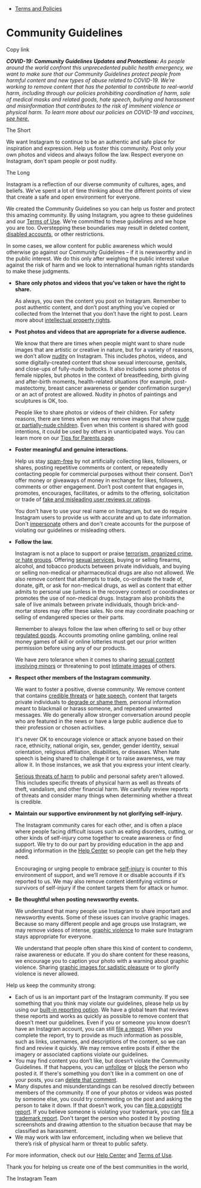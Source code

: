 *   [Terms and Policies](https://help.instagram.com/1417489251945243/?helpref=breadcrumb)

Community Guidelines
====================

Copy link

_**COVID-19: Community Guidelines Updates and Protections:** As people around the world confront this unprecedented public health emergency, we want to make sure that our Community Guidelines protect people from harmful content and new types of abuse related to COVID-19. We’re working to remove content that has the potential to contribute to real-world harm, including through our policies prohibiting coordination of harm, sale of medical masks and related goods, hate speech, bullying and harassment and misinformation that contributes to the risk of imminent violence or physical harm. To learn more about our policies on COVID-19 and vaccines, [see here.](https://help.instagram.com/697825587576762?helpref=faq_content)_

The Short

We want Instagram to continue to be an authentic and safe place for inspiration and expression. Help us foster this community. Post only your own photos and videos and always follow the law. Respect everyone on Instagram, don’t spam people or post nudity.

The Long

Instagram is a reflection of our diverse community of cultures, ages, and beliefs. We’ve spent a lot of time thinking about the different points of view that create a safe and open environment for everyone.

We created the Community Guidelines so you can help us foster and protect this amazing community. By using Instagram, you agree to these guidelines and our [Terms of Use](https://www.instagram.com/legal/terms). We’re committed to these guidelines and we hope you are too. Overstepping these boundaries may result in deleted content, [disabled accounts](https://help.instagram.com/366993040048856?helpref=faq_content), or other restrictions.

In some cases, we allow content for public awareness which would otherwise go against our Community Guidelines – if it is newsworthy and in the public interest. We do this only after weighing the public interest value against the risk of harm and we look to international human rights standards to make these judgments.

*   **Share only photos and videos that you’ve taken or have the right to share.**
    
    As always, you own the content you post on Instagram. Remember to post authentic content, and don’t post anything you’ve copied or collected from the Internet that you don’t have the right to post. Learn more about [intellectual property rights](https://help.instagram.com/126382350847838?helpref=faq_content).
    
*   **Post photos and videos that are appropriate for a diverse audience.**
    
    We know that there are times when people might want to share nude images that are artistic or creative in nature, but for a variety of reasons, we don’t allow [nudity](https://l.instagram.com/?u=https%3A%2F%2Fwww.facebook.com%2Fcommunitystandards%2Fadult_nudity_sexual_activity&e=AT30okzclhtW-ktkslaIiGGlRxGlcpxpcflKOvUelC5zmLbjbVGL4Nb0ZKV7ejuss2rAGa6-sehEhSQb9dxvRNxfqZ1lSob-vEMHsomEsNQKWLDZ-NMmzsdJFK3yGNPhqAEK9WPM4_1gjzjKuG889A) on Instagram. This includes photos, videos, and some digitally-created content that show sexual intercourse, genitals, and close-ups of fully-nude buttocks. It also includes some photos of female nipples, but photos in the context of breastfeeding, birth giving and after-birth moments, health-related situations (for example, post-mastectomy, breast cancer awareness or gender confirmation surgery) or an act of protest are allowed. Nudity in photos of paintings and sculptures is OK, too.
    
    People like to share photos or videos of their children. For safety reasons, there are times when we may remove images that show [nude or partially-nude children](https://l.instagram.com/?u=https%3A%2F%2Fwww.facebook.com%2Fcommunitystandards%2Fchild_nudity_sexual_exploitation&e=AT30okzclhtW-ktkslaIiGGlRxGlcpxpcflKOvUelC5zmLbjbVGL4Nb0ZKV7ejuss2rAGa6-sehEhSQb9dxvRNxfqZ1lSob-vEMHsomEsNQKWLDZ-NMmzsdJFK3yGNPhqAEK9WPM4_1gjzjKuG889A). Even when this content is shared with good intentions, it could be used by others in unanticipated ways. You can learn more on our [Tips for Parents page](https://help.instagram.com/154475974694511/?helpref=faq_content).
    
*   **Foster meaningful and genuine interactions.**
    
    Help us stay [spam-free](https://l.instagram.com/?u=https%3A%2F%2Fwww.facebook.com%2Fcommunitystandards%2Fspam&e=AT30okzclhtW-ktkslaIiGGlRxGlcpxpcflKOvUelC5zmLbjbVGL4Nb0ZKV7ejuss2rAGa6-sehEhSQb9dxvRNxfqZ1lSob-vEMHsomEsNQKWLDZ-NMmzsdJFK3yGNPhqAEK9WPM4_1gjzjKuG889A) by not artificially collecting likes, followers, or shares, posting repetitive comments or content, or repeatedly contacting people for commercial purposes without their consent. Don’t offer money or giveaways of money in exchange for likes, followers, comments or other engagement. Don’t post content that engages in, promotes, encourages, facilitates, or admits to the offering, solicitation or trade of [fake and misleading user reviews or ratings](https://l.instagram.com/?u=https%3A%2F%2Fwww.facebook.com%2Fcommunitystandards%2Ffraud_deception&e=AT30okzclhtW-ktkslaIiGGlRxGlcpxpcflKOvUelC5zmLbjbVGL4Nb0ZKV7ejuss2rAGa6-sehEhSQb9dxvRNxfqZ1lSob-vEMHsomEsNQKWLDZ-NMmzsdJFK3yGNPhqAEK9WPM4_1gjzjKuG889A).
    
    You don’t have to use your real name on Instagram, but we do require Instagram users to provide us with accurate and up to date information. Don't [impersonate](https://l.instagram.com/?u=https%3A%2F%2Fwww.facebook.com%2Fcommunitystandards%2Fmisrepresentation&e=AT30okzclhtW-ktkslaIiGGlRxGlcpxpcflKOvUelC5zmLbjbVGL4Nb0ZKV7ejuss2rAGa6-sehEhSQb9dxvRNxfqZ1lSob-vEMHsomEsNQKWLDZ-NMmzsdJFK3yGNPhqAEK9WPM4_1gjzjKuG889A) others and don't create accounts for the purpose of violating our guidelines or misleading others.
    
*   **Follow the law.**
    
    Instagram is not a place to support or praise [terrorism, organized crime, or hate groups](https://l.instagram.com/?u=https%3A%2F%2Fwww.facebook.com%2Fcommunitystandards%2Fdangerous_individuals_organizations&e=AT30okzclhtW-ktkslaIiGGlRxGlcpxpcflKOvUelC5zmLbjbVGL4Nb0ZKV7ejuss2rAGa6-sehEhSQb9dxvRNxfqZ1lSob-vEMHsomEsNQKWLDZ-NMmzsdJFK3yGNPhqAEK9WPM4_1gjzjKuG889A). Offering [sexual services](https://l.instagram.com/?u=https%3A%2F%2Fwww.facebook.com%2Fcommunitystandards%2Fsexual_solicitation&e=AT30okzclhtW-ktkslaIiGGlRxGlcpxpcflKOvUelC5zmLbjbVGL4Nb0ZKV7ejuss2rAGa6-sehEhSQb9dxvRNxfqZ1lSob-vEMHsomEsNQKWLDZ-NMmzsdJFK3yGNPhqAEK9WPM4_1gjzjKuG889A), buying or selling firearms, alcohol, and tobacco products between private individuals, and buying or selling non-medical or pharmaceutical drugs are also not allowed. We also remove content that attempts to trade, co-ordinate the trade of, donate, gift, or ask for non-medical drugs, as well as content that either admits to personal use (unless in the recovery context) or coordinates or promotes the use of non-medical drugs. Instagram also prohibits the sale of live animals between private individuals, though brick-and-mortar stores may offer these sales. No one may coordinate poaching or selling of endangered species or their parts.
    
    Remember to always follow the law when offering to sell or buy other [regulated goods](https://l.instagram.com/?u=https%3A%2F%2Fwww.facebook.com%2Fcommunitystandards%2Fregulated_goods&e=AT30okzclhtW-ktkslaIiGGlRxGlcpxpcflKOvUelC5zmLbjbVGL4Nb0ZKV7ejuss2rAGa6-sehEhSQb9dxvRNxfqZ1lSob-vEMHsomEsNQKWLDZ-NMmzsdJFK3yGNPhqAEK9WPM4_1gjzjKuG889A). Accounts promoting online gambling, online real money games of skill or online lotteries must get our prior written permission before using any of our products.
    
    We have zero tolerance when it comes to sharing [sexual content involving minors](https://l.instagram.com/?u=https%3A%2F%2Fwww.facebook.com%2Fcommunitystandards%2Fchild_nudity_sexual_exploitation&e=AT30okzclhtW-ktkslaIiGGlRxGlcpxpcflKOvUelC5zmLbjbVGL4Nb0ZKV7ejuss2rAGa6-sehEhSQb9dxvRNxfqZ1lSob-vEMHsomEsNQKWLDZ-NMmzsdJFK3yGNPhqAEK9WPM4_1gjzjKuG889A) or threatening to post [intimate images](https://l.instagram.com/?u=https%3A%2F%2Fwww.facebook.com%2Fcommunitystandards%2Fsexual_exploitation_adults&e=AT30okzclhtW-ktkslaIiGGlRxGlcpxpcflKOvUelC5zmLbjbVGL4Nb0ZKV7ejuss2rAGa6-sehEhSQb9dxvRNxfqZ1lSob-vEMHsomEsNQKWLDZ-NMmzsdJFK3yGNPhqAEK9WPM4_1gjzjKuG889A) of others.
    
*   **Respect other members of the Instagram community.**
    
    We want to foster a positive, diverse community. We remove content that contains [credible threats](https://l.instagram.com/?u=https%3A%2F%2Fwww.facebook.com%2Fcommunitystandards%2Fcredible_violence&e=AT30okzclhtW-ktkslaIiGGlRxGlcpxpcflKOvUelC5zmLbjbVGL4Nb0ZKV7ejuss2rAGa6-sehEhSQb9dxvRNxfqZ1lSob-vEMHsomEsNQKWLDZ-NMmzsdJFK3yGNPhqAEK9WPM4_1gjzjKuG889A) or [hate speech](https://l.instagram.com/?u=https%3A%2F%2Fwww.facebook.com%2Fcommunitystandards%2Fhate_speech&e=AT30okzclhtW-ktkslaIiGGlRxGlcpxpcflKOvUelC5zmLbjbVGL4Nb0ZKV7ejuss2rAGa6-sehEhSQb9dxvRNxfqZ1lSob-vEMHsomEsNQKWLDZ-NMmzsdJFK3yGNPhqAEK9WPM4_1gjzjKuG889A), content that targets private individuals to [degrade or shame them](https://l.instagram.com/?u=https%3A%2F%2Fwww.facebook.com%2Fcommunitystandards%2Fbullying&e=AT30okzclhtW-ktkslaIiGGlRxGlcpxpcflKOvUelC5zmLbjbVGL4Nb0ZKV7ejuss2rAGa6-sehEhSQb9dxvRNxfqZ1lSob-vEMHsomEsNQKWLDZ-NMmzsdJFK3yGNPhqAEK9WPM4_1gjzjKuG889A), personal information meant to blackmail or harass someone, and repeated unwanted messages. We do generally allow stronger conversation around people who are featured in the news or have a large public audience due to their profession or chosen activities.
    
    It's never OK to encourage violence or attack anyone based on their race, ethnicity, national origin, sex, gender, gender identity, sexual orientation, religious affiliation, disabilities, or diseases. When hate speech is being shared to challenge it or to raise awareness, we may allow it. In those instances, we ask that you express your intent clearly.
    
    [Serious threats of harm](https://l.instagram.com/?u=https%3A%2F%2Fwww.facebook.com%2Fcommunitystandards%2Fcredible_violence&e=AT30okzclhtW-ktkslaIiGGlRxGlcpxpcflKOvUelC5zmLbjbVGL4Nb0ZKV7ejuss2rAGa6-sehEhSQb9dxvRNxfqZ1lSob-vEMHsomEsNQKWLDZ-NMmzsdJFK3yGNPhqAEK9WPM4_1gjzjKuG889A) to public and personal safety aren't allowed. This includes specific threats of physical harm as well as threats of theft, vandalism, and other financial harm. We carefully review reports of threats and consider many things when determining whether a threat is credible.
    
*   **Maintain our supportive environment by not glorifying self-injury.**
    
    The Instagram community cares for each other, and is often a place where people facing difficult issues such as eating disorders, cutting, or other kinds of self-injury come together to create awareness or find support. We try to do our part by providing education in the app and adding information in the [Help Center](https://help.instagram.com/) so people can get the help they need.
    
    Encouraging or urging people to embrace [self-injury](https://l.instagram.com/?u=https%3A%2F%2Fwww.facebook.com%2Fcommunitystandards%2Fsuicide_self_injury_violence&e=AT30okzclhtW-ktkslaIiGGlRxGlcpxpcflKOvUelC5zmLbjbVGL4Nb0ZKV7ejuss2rAGa6-sehEhSQb9dxvRNxfqZ1lSob-vEMHsomEsNQKWLDZ-NMmzsdJFK3yGNPhqAEK9WPM4_1gjzjKuG889A) is counter to this environment of support, and we’ll remove it or disable accounts if it’s reported to us. We may also remove content identifying victims or survivors of self-injury if the content targets them for attack or humor.
    
*   **Be thoughtful when posting newsworthy events.**
    
    We understand that many people use Instagram to share important and newsworthy events. Some of these issues can involve graphic images. Because so many different people and age groups use Instagram, we may remove videos of intense, [graphic violence](https://l.instagram.com/?u=https%3A%2F%2Fwww.facebook.com%2Fcommunitystandards%2Fgraphic_violence&e=AT30okzclhtW-ktkslaIiGGlRxGlcpxpcflKOvUelC5zmLbjbVGL4Nb0ZKV7ejuss2rAGa6-sehEhSQb9dxvRNxfqZ1lSob-vEMHsomEsNQKWLDZ-NMmzsdJFK3yGNPhqAEK9WPM4_1gjzjKuG889A) to make sure Instagram stays appropriate for everyone.
    
    We understand that people often share this kind of content to condemn, raise awareness or educate. If you do share content for these reasons, we encourage you to caption your photo with a warning about graphic violence. Sharing [graphic images for sadistic pleasure](https://l.instagram.com/?u=https%3A%2F%2Fwww.facebook.com%2Fcommunitystandards%2Fcruel_insensitive&e=AT30okzclhtW-ktkslaIiGGlRxGlcpxpcflKOvUelC5zmLbjbVGL4Nb0ZKV7ejuss2rAGa6-sehEhSQb9dxvRNxfqZ1lSob-vEMHsomEsNQKWLDZ-NMmzsdJFK3yGNPhqAEK9WPM4_1gjzjKuG889A) or to glorify violence is never allowed.
    

Help us keep the community strong:

*   Each of us is an important part of the Instagram community. If you see something that you think may violate our guidelines, please help us by using our [built-in reporting option](https://help.instagram.com/165828726894770?helpref=faq_content). We have a global team that reviews these reports and works as quickly as possible to remove content that doesn’t meet our guidelines. Even if you or someone you know doesn’t have an Instagram account, you can still [file a report](https://help.instagram.com/contact/383679321740945). When you complete the report, try to provide as much information as possible, such as links, usernames, and descriptions of the content, so we can find and review it quickly. We may remove entire posts if either the imagery or associated captions violate our guidelines.
*   You may find content you don’t like, but doesn’t violate the Community Guidelines. If that happens, you can [unfollow](https://help.instagram.com/286340048138725?helpref=faq_content) or [block](https://help.instagram.com/426700567389543/?helpref=faq_content) the person who posted it. If there's something you don't like in a comment on one of your posts, you can [delete that comment](https://help.instagram.com/289098941190483?helpref=faq_content).
*   Many disputes and misunderstandings can be resolved directly between members of the community. If one of your photos or videos was posted by someone else, you could try commenting on the post and asking the person to take it down. If that doesn’t work, you can [file a copyright report](https://help.instagram.com/126382350847838?helpref=faq_content). If you believe someone is violating your trademark, you can [file a trademark report](https://help.instagram.com/222826637847963?helpref=faq_content). Don't target the person who posted it by posting screenshots and drawing attention to the situation because that may be classified as harassment.
*   We may work with law enforcement, including when we believe that there’s risk of physical harm or threat to public safety.

For more information, check out our [Help Center](https://help.instagram.com/) and [Terms of Use](https://l.instagram.com/?u=http%3A%2F%2Finstagram.com%2Flegal%2Fterms%2F%23&e=AT30okzclhtW-ktkslaIiGGlRxGlcpxpcflKOvUelC5zmLbjbVGL4Nb0ZKV7ejuss2rAGa6-sehEhSQb9dxvRNxfqZ1lSob-vEMHsomEsNQKWLDZ-NMmzsdJFK3yGNPhqAEK9WPM4_1gjzjKuG889A).

Thank you for helping us create one of the best communities in the world,

The Instagram Team